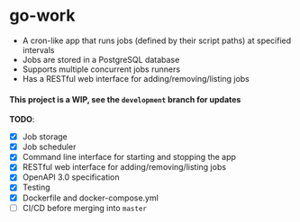 # go-work
* A cron-like app that runs jobs (defined by their script paths) at specified intervals
* Jobs are stored in a PostgreSQL database
* Supports multiple concurrent jobs runners
* Has a RESTful web interface for adding/removing/listing jobs
#### This project is a WIP, see the `development` branch for updates
**TODO**:
- [x] Job storage
- [x] Job scheduler
- [x] Command line interface for starting and stopping the app
- [x] RESTful web interface for adding/removing/listing jobs
- [x] OpenAPI 3.0 specification
- [X] Testing
- [X] Dockerfile and docker-compose.yml
- [ ] CI/CD before merging into `master`
